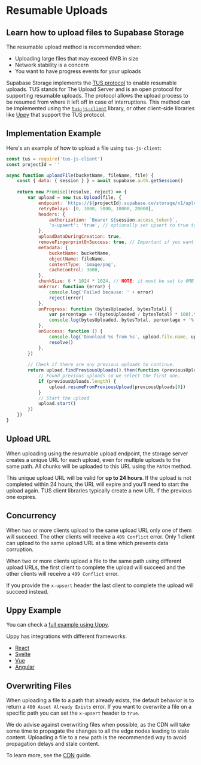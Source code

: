 # Resumable Uploads

## Learn how to upload files to Supabase Storage

The resumable upload method is recommended when:

- Uploading large files that may exceed 6MB in size
- Network stability is a concern
- You want to have progress events for your uploads

Supabase Storage implements the [TUS protocol](https://tus.io/) to enable resumable uploads. TUS stands for The Upload Server and is an open protocol for supporting resumable uploads. The protocol allows the upload process to be resumed from where it left off in case of interruptions. This method can be implemented using the [`tus-js-client`](https://github.com/tus/tus-js-client) library, or other client-side libraries like [Uppy](https://uppy.io/docs/tus/) that support the TUS protocol.

## Implementation Example

Here's an example of how to upload a file using `tus-js-client`:

```javascript
const tus = require('tus-js-client')
const projectId = ''

async function uploadFile(bucketName, fileName, file) {
    const { data: { session } } = await supabase.auth.getSession()
    
    return new Promise((resolve, reject) => {
        var upload = new tus.Upload(file, {
            endpoint: `https://${projectId}.supabase.co/storage/v1/upload/resumable`,
            retryDelays: [0, 3000, 5000, 10000, 20000],
            headers: {
                authorization: `Bearer ${session.access_token}`,
                'x-upsert': 'true', // optionally set upsert to true to overwrite existing files
            },
            uploadDataDuringCreation: true,
            removeFingerprintOnSuccess: true, // Important if you want to allow re-uploading the same file
            metadata: {
                bucketName: bucketName,
                objectName: fileName,
                contentType: 'image/png',
                cacheControl: 3600,
            },
            chunkSize: 6 * 1024 * 1024, // NOTE: it must be set to 6MB (for now) do not change it
            onError: function (error) {
                console.log('Failed because: ' + error)
                reject(error)
            },
            onProgress: function (bytesUploaded, bytesTotal) {
                var percentage = ((bytesUploaded / bytesTotal) * 100).toFixed(2)
                console.log(bytesUploaded, bytesTotal, percentage + '%')
            },
            onSuccess: function () {
                console.log('Download %s from %s', upload.file.name, upload.url)
                resolve()
            },
        })
        
        // Check if there are any previous uploads to continue.
        return upload.findPreviousUploads().then(function (previousUploads) {
            // Found previous uploads so we select the first one.
            if (previousUploads.length) {
                upload.resumeFromPreviousUpload(previousUploads[0])
            }
            // Start the upload
            upload.start()
        })
    })
}
```

## Upload URL

When uploading using the resumable upload endpoint, the storage server creates a unique URL for each upload, even for multiple uploads to the same path. All chunks will be uploaded to this URL using the `PATCH` method.

This unique upload URL will be valid for **up to 24 hours**. If the upload is not completed within 24 hours, the URL will expire and you'll need to start the upload again. TUS client libraries typically create a new URL if the previous one expires.

## Concurrency

When two or more clients upload to the same upload URL only one of them will succeed. The other clients will receive a `409 Conflict` error. Only 1 client can upload to the same upload URL at a time which prevents data corruption.

When two or more clients upload a file to the same path using different upload URLs, the first client to complete the upload will succeed and the other clients will receive a `409 Conflict` error.

If you provide the `x-upsert` header the last client to complete the upload will succeed instead.

## Uppy Example

You can check a [full example using Uppy](https://github.com/supabase/supabase/tree/master/examples/storage/resumable-upload-uppy).

Uppy has integrations with different frameworks:

- [React](https://uppy.io/docs/react/)
- [Svelte](https://uppy.io/docs/svelte/)
- [Vue](https://uppy.io/docs/vue/)
- [Angular](https://uppy.io/docs/angular/)

## Overwriting Files

When uploading a file to a path that already exists, the default behavior is to return a `400 Asset Already Exists` error.
If you want to overwrite a file on a specific path you can set the `x-upsert` header to `true`.

We do advise against overwriting files when possible, as the CDN will take some time to propagate the changes to all the edge nodes leading to stale content.
Uploading a file to a new path is the recommended way to avoid propagation delays and stale content.

To learn more, see the [CDN](https://supabase.com/docs/guides/storage/cdn/fundamentals) guide.
